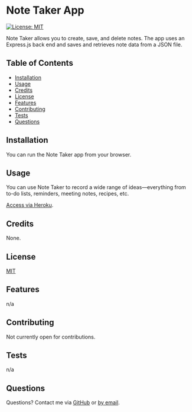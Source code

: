 
  
  # Note Taker App

  [![License: MIT](https://img.shields.io/badge/License-MIT-yellow.svg)](https://opensource.org/licenses/MIT)

  Note Taker allows you to create, save, and delete notes. The app uses an Express.js back end and saves and retrieves note data from a JSON file.

  ## Table of Contents
  * [Installation](#installation)
  * [Usage](#usage)
  * [Credits](#credits)
  * [License](#license)
  * [Features](#features)
  * [Contributing](#contributing)
  * [Tests](#tests)
  * [Questions](#questions)

  ## Installation
  You can run the Note Taker app from your browser.

  ## Usage
  You can use Note Taker to record a wide range of ideas—everything from to-do lists, reminders, meeting notes, recipes, etc.

  [Access via Heroku](https://limitless-everglades-40350.herokuapp.com/).

  ## Credits
  None.

  ## License 
  [MIT](https://choosealicense.com/licenses/mit/)

  ## Features
  n/a

  ## Contributing
  Not currently open for contributions.

  ## Tests
  n/a

  ## Questions
  Questions? Contact me via [GitHub](https://github.com/hpurring) or [by email](mailto:hilarypurrington@gmail.com).

